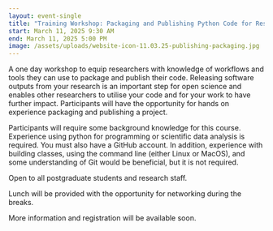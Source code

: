 ```yaml
---
layout: event-single
title: "Training Workshop: Packaging and Publishing Python Code for Research"
start: March 11, 2025 9:30 AM
end: March 11, 2025 5:00 PM
image: /assets/uploads/website-icon-11.03.25-publishing-packaging.jpg
---
```

A one day workshop to equip researchers with knowledge of workflows and tools they can use to package and publish their code. Releasing software outputs from your research is an important step for open science and enables other researchers to utilise your code and for your work to have further impact. Participants will have the opportunity for hands on experience packaging and publishing a project.

Participants will require some background knowledge for this course. Experience using python for programming or scientific data analysis is required. You must also have a GitHub account. In addition, experience with building classes, using the command line (either Linux or MacOS), and some understanding of Git would be beneficial, but it is not required.

Open to all postgraduate students and research staff.

Lunch will be provided with the opportunity for networking during the breaks.

M﻿ore information and registration will be available soon.
